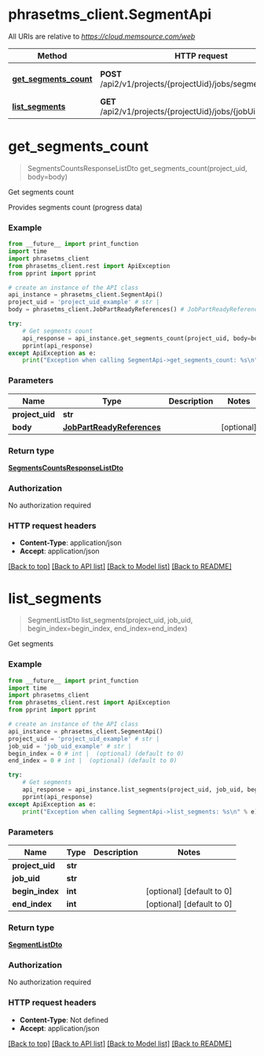 # phrasetms_client.SegmentApi

All URIs are relative to *https://cloud.memsource.com/web*

Method | HTTP request | Description
------------- | ------------- | -------------
[**get_segments_count**](SegmentApi.md#get_segments_count) | **POST** /api2/v1/projects/{projectUid}/jobs/segmentsCount | Get segments count
[**list_segments**](SegmentApi.md#list_segments) | **GET** /api2/v1/projects/{projectUid}/jobs/{jobUid}/segments | Get segments

# **get_segments_count**
> SegmentsCountsResponseListDto get_segments_count(project_uid, body=body)

Get segments count

Provides segments count (progress data)

### Example
```python
from __future__ import print_function
import time
import phrasetms_client
from phrasetms_client.rest import ApiException
from pprint import pprint

# create an instance of the API class
api_instance = phrasetms_client.SegmentApi()
project_uid = 'project_uid_example' # str | 
body = phrasetms_client.JobPartReadyReferences() # JobPartReadyReferences |  (optional)

try:
    # Get segments count
    api_response = api_instance.get_segments_count(project_uid, body=body)
    pprint(api_response)
except ApiException as e:
    print("Exception when calling SegmentApi->get_segments_count: %s\n" % e)
```

### Parameters

Name | Type | Description  | Notes
------------- | ------------- | ------------- | -------------
 **project_uid** | **str**|  | 
 **body** | [**JobPartReadyReferences**](JobPartReadyReferences.md)|  | [optional] 

### Return type

[**SegmentsCountsResponseListDto**](SegmentsCountsResponseListDto.md)

### Authorization

No authorization required

### HTTP request headers

 - **Content-Type**: application/json
 - **Accept**: application/json

[[Back to top]](#) [[Back to API list]](../README.md#documentation-for-api-endpoints) [[Back to Model list]](../README.md#documentation-for-models) [[Back to README]](../README.md)

# **list_segments**
> SegmentListDto list_segments(project_uid, job_uid, begin_index=begin_index, end_index=end_index)

Get segments

### Example
```python
from __future__ import print_function
import time
import phrasetms_client
from phrasetms_client.rest import ApiException
from pprint import pprint

# create an instance of the API class
api_instance = phrasetms_client.SegmentApi()
project_uid = 'project_uid_example' # str | 
job_uid = 'job_uid_example' # str | 
begin_index = 0 # int |  (optional) (default to 0)
end_index = 0 # int |  (optional) (default to 0)

try:
    # Get segments
    api_response = api_instance.list_segments(project_uid, job_uid, begin_index=begin_index, end_index=end_index)
    pprint(api_response)
except ApiException as e:
    print("Exception when calling SegmentApi->list_segments: %s\n" % e)
```

### Parameters

Name | Type | Description  | Notes
------------- | ------------- | ------------- | -------------
 **project_uid** | **str**|  | 
 **job_uid** | **str**|  | 
 **begin_index** | **int**|  | [optional] [default to 0]
 **end_index** | **int**|  | [optional] [default to 0]

### Return type

[**SegmentListDto**](SegmentListDto.md)

### Authorization

No authorization required

### HTTP request headers

 - **Content-Type**: Not defined
 - **Accept**: application/json

[[Back to top]](#) [[Back to API list]](../README.md#documentation-for-api-endpoints) [[Back to Model list]](../README.md#documentation-for-models) [[Back to README]](../README.md)

